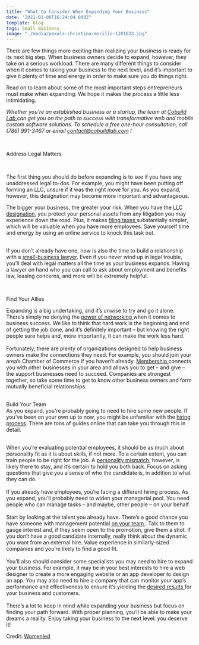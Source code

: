 ```yaml
---
title: "What to Consider When Expanding Your Business"
date: "2021-01-08T16:24:04.000Z"
template: blog
tags: Small Business
image: "./media/pexels-christina-morillo-1181623.jpg"
---
```


There are few things more exciting than realizing your business is ready for its next big step. When business owners decide to expand, however, they take on a serious workload. There are many different things to consider when it comes to taking your business to the next level, and it’s important to give it plenty of time and energy in order to make sure you do things right. 

Read on to learn about some of the most important steps entrepreneurs must make when expanding. We hope it makes the process a little less intimidating. 

*Whether you’re an established business or a startup, the team at <a target="_blank" href="https://cobuildlab.com/">  Cobuild Lab </a> can get you on the path to success with transformative web and mobile custom software solutions. To schedule a free one-hour consultation, call (786) 991-3467 or email <a target="_blank" href="contact@cobuildlab.com">   contact@cobuildlab.com </a>!*

<br/>

<title-2>Address Legal Matters</title-2>

<br/>

The first thing you should do before expanding is to see if you have any unaddressed legal to-dos. For example, you might have been putting off forming an LLC, unsure if it was the right move for you. As you expand, however, this designation may become more important and advantageous. 

The bigger your business, the greater your risk. When you have the <a target="_blank" href="https://www.zenbusiness.com/llc/">   LLC designation</a>, you protect your personal assets from any litigation you may experience down the road. Plus, it makes <a target="_blank" href="https://www.irs.gov/businesses/small-businesses-self-employed/understanding-employment-taxes">  filing taxes </a> substantially simpler, which will be valuable when you have more employees. Save yourself time and energy by using an online service to knock this task out. 
<BR><BR/>

If you don’t already have one, now is also the time to build a relationship with a <a target="_blank" href="https://www.irs.gov/businesses/small-businesses-self-employed/understanding-employment-taxes">   small-business lawyer</a>. Even if you never wind up in legal trouble, you’ll deal with legal matters all the time as your business expands. Having a lawyer on hand who you can call to ask about employment and benefits law, leasing concerns, and more will be extremely helpful. 

<br/>

<title-2>Find Your Allies</title-2>

Expanding is a big undertaking, and it’s unwise to try and go it alone. There’s simply no denying the <a target="_blank" href="https://business.tutsplus.com/tutorials/professional-networking--cms-26929">  power of networking </a> when it comes to business success. We like to think that hard work is the beginning and end of getting the job done, and it’s definitely important – but knowing the right people sure helps and, more importantly, it can make the work less hard. 
<BR><BR/>
Fortunately, there are plenty of organizations designed to help business owners make the connections they need. For example, you should join your area’s Chamber of Commerce if you haven’t already. <a target="_blank" href="https://www.westjordanchamber.com/member-benefits/">   Membership </a> connects you with other businesses in your area and allows you to get – and give – the support businesses need to succeed. Companies are strongest together, so take some time to get to know other business owners and form mutually beneficial relationships.

<br/>
<title-2>Build Your Team</title-2>
<br/>
As you expand, you’re probably going to need to hire some new people. If you’ve been on your own up to now, you might be unfamiliar with the <a target="_blank" href="https://www.nolo.com/legal-encyclopedia/hiring-first-employee-13-things-29463.html">   hiring process</a>. There are tons of guides online that can take you through this in detail. 
<br/>
<br/>

When you’re evaluating potential employees, it should be as much about personality fit as it is about skills, if not more. To a certain extent, you can train people to be right for the job. A <a target="_blank" href="https://www.glassdoor.com/employers/blog/why-recruiting-for-personality-matters/">  personality mismatch</a>, however, is likely there to stay, and it’s certain to hold you both back. Focus on asking questions that give you a sense of who the candidate is, in addition to what they can do. 
<BR><BR/>
If you already have employees, you’re facing a different hiring process. As you expand, you’ll probably need to widen your managerial pool. You need people who can manage tasks – and maybe, other people – on your behalf. 
<BR><BR/>
Start by looking at the talent you already have. There’s a good chance you have someone with management potential <a target="_blank" href="https://sbshrs.adpinfo.com/blog/internal-vs-external-hires-pros-cons-considerations">   on your team </a>. Talk to them to gauge interest and, if they seem open to the promotion, give them a shot. If you don’t have a good candidate internally, really think about the dynamic you want from an external hire. Value experience in similarly-sized companies and you’re likely to find a good fit. 
<BR><BR/>
You’ll also should consider some specialists you may need to hire to expand your business. For example, it may be in your best interests to hire a web designer to create a more engaging website or an app developer to design an app. You may also need to hire a company that can monitor your app’s performance and effectiveness to ensure it’s yielding the <a target="_blank" href="https://www.aternity.com/faq/what-is-apm/">  desired results </a> for your business and customers. 
<BR><BR/>
There’s a lot to keep in mind while expanding your business but focus on finding your path forward. With proper planning, you’ll be able to make your dreams a reality. Enjoy taking your business to the next level: you deserve it!


Credit: <a target="_blank" href="http://womenled.org/">   Womenled </a>
